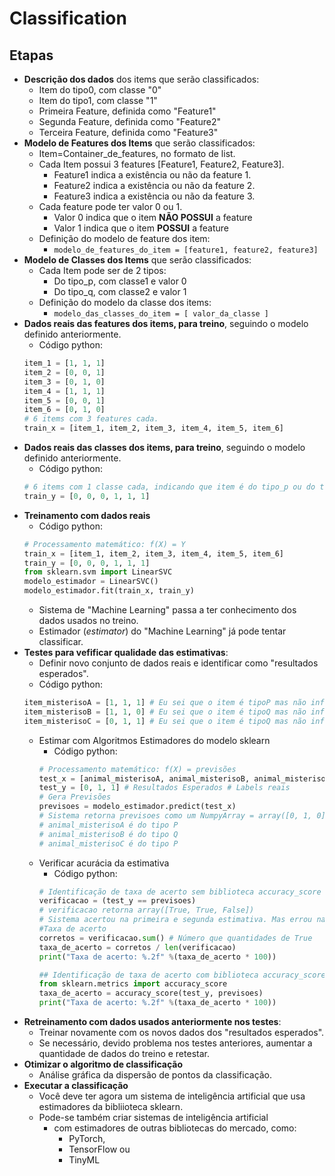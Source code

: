 # Classification

## Etapas
- **Descrição dos dados** dos items que serão classificados:
    - Item do tipo0, com classe "0"
    - Item do tipo1, com classe "1"
    - Primeira Feature, definida como "Feature1"
    - Segunda Feature, definida como "Feature2"
    - Terceira Feature, definida como "Feature3"
- **Modelo de Features dos Items** que serão classificados:
    - Item=Container_de_features, no formato de list.
    - Cada Item possui 3 features [Feature1, Feature2,  Feature3].
        - Feature1 indica a existência ou não da feature 1.
        - Feature2 indica a existência ou não da feature 2.
        - Feature3 indica a existência ou não da feature 3.
    - Cada feature pode ter valor 0 ou 1. 
        - Valor 0 indica que o item **NÃO POSSUI** a feature
        - Valor 1 indica que o item **POSSUI** a feature
    - Definição do modelo de feature dos item:
        - `modelo_de_features_do_item = [feature1, feature2, feature3]`
- **Modelo de Classes dos Items** que serão classificados:
    - Cada Item pode ser de 2 tipos:
        - Do tipo_p, com classe1 e valor 0
        - Do tipo_q, com classe2 e valor 1
    - Definição do modelo da classe dos items:
        - `modelo_das_classes_do_item = [ valor_da_classe ]`
- **Dados reais das features dos items, para treino**, seguindo o modelo definido anteriormente.
    - Código python:
    ```python
    item_1 = [1, 1, 1]
    item_2 = [0, 0, 1]
    item_3 = [0, 1, 0]
    item_4 = [1, 1, 1]
    item_5 = [0, 0, 1]
    item_6 = [0, 1, 0]
    # 6 items com 3 features cada.
    train_x = [item_1, item_2, item_3, item_4, item_5, item_6]
    ```
- **Dados reais das classes dos items, para treino**, seguindo o modelo definido anteriormente.
    - Código python:
    ```python
    # 6 items com 1 classe cada, indicando que item é do tipo_p ou do tipo_q
    train_y = [0, 0, 0, 1, 1, 1]
    ```
- **Treinamento com dados reais**
    - Código python:
    ```python
    # Processamento matemático: f(X) = Y
    train_x = [item_1, item_2, item_3, item_4, item_5, item_6]
    train_y = [0, 0, 0, 1, 1, 1]
    from sklearn.svm import LinearSVC
    modelo_estimador = LinearSVC()
    modelo_estimador.fit(train_x, train_y)
    ```  
    - Sistema de "Machine Learning" passa a ter conhecimento dos dados usados no treino.
    - Estimador (*estimator*) do "Machine Learning" já pode tentar classificar.
- **Testes para vefificar qualidade das estimativas**:
    - Definir novo conjunto de dados reais e identificar como "resultados esperados".
    - Código python:
    ```python
    item_misterisoA = [1, 1, 1] # Eu sei que o item é tipoP mas não informo para aplicativo.
    item_misterisoB = [1, 1, 0] # Eu sei que o item é tipoQ mas não informo para aplicativo.
    item_misterisoC = [0, 1, 1] # Eu sei que o item é tipoQ mas não informo para aplicativo.
    ```  
    - Estimar com Algoritmos Estimadores do modelo sklearn
        - Código python:
        ```python
        # Processamento matemático: f(X) = previsões
        test_x = [animal_misterisoA, animal_misterisoB, animal_misterisoC]
        test_y = [0, 1, 1] # Resultados Esperados # Labels reais
        # Gera Previsões
        previsoes = modelo_estimador.predict(test_x)
        # Sistema retorna previsoes como um NumpyArray = array([0, 1, 0]), nos informando que:
        # animal_misterisoA é do tipo P
        # animal_misterisoB é do tipo Q
        # animal_misterisoC é do tipo P
        ```  
    - Verificar acurácia da estimativa
        - Código python:
        ```python
        # Identificação de taxa de acerto sem biblioteca accuracy_score
        verificacao = (test_y == previsoes)
        # verificacao retorna array([True, True, False])
        # Sistema acertou na primeira e segunda estimativa. Mas errou na terceira.
        #Taxa de acerto
        corretos = verificacao.sum() # Número que quantidades de True
        taxa_de_acerto = corretos / len(verificacao)
        print("Taxa de acerto: %.2f" %(taxa_de_acerto * 100))

        ## Identificação de taxa de acerto com biblioteca accuracy_score de sklearn.metrics
        from sklearn.metrics import accuracy_score
        taxa_de_acerto = accuracy_score(test_y, previsoes)
        print("Taxa de acerto: %.2f" %(taxa_de_acerto * 100))
        ```
- **Retreinamento com dados usados anteriormente nos testes**:
    - Treinar novamente com os novos dados dos "resultados esperados".
    - Se necessário, devido problema nos testes anteriores, aumentar a quantidade de dados do treino e retestar.
- **Otimizar o algoritmo de classificação**
    - Análise gráfica da dispersão de pontos da classificação.
- **Executar a classificação**
    - Você deve ter agora um sistema de inteligência artificial que usa estimadores da bibliioteca sklearn.
    - Pode-se também criar sistemas de inteligência artificial
        - com estimadores de outras bibliotecas do mercado, como:
            - PyTorch, 
            - TensorFlow ou 
            - TinyML
